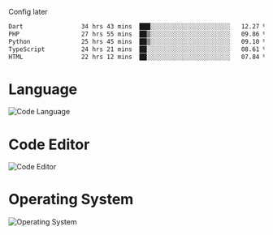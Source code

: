 <!-- ## Hi there 👋 -->
Config later

<!--
**rickrck/rickrck** is a ✨ _special_ ✨ repository because its `README.md` (this file) appears on your GitHub profile.

Here are some ideas to get you started:

- 🔭 I’m currently working on ...
- 🌱 I’m currently learning ...
- 👯 I’m looking to collaborate on ...
- 🤔 I’m looking for help with ...
- 💬 Ask me about ...
- 📫 How to reach me: ...
- 😄 Pronouns: ...
- ⚡ Fun fact: ...
-->

<!--START_SECTION:waka-->

```txt
Dart                34 hrs 43 mins  ███░░░░░░░░░░░░░░░░░░░░░░   12.27 %
PHP                 27 hrs 55 mins  ██▒░░░░░░░░░░░░░░░░░░░░░░   09.86 %
Python              25 hrs 45 mins  ██▒░░░░░░░░░░░░░░░░░░░░░░   09.10 %
TypeScript          24 hrs 21 mins  ██░░░░░░░░░░░░░░░░░░░░░░░   08.61 %
HTML                22 hrs 12 mins  ██░░░░░░░░░░░░░░░░░░░░░░░   07.84 %
```

<!--END_SECTION:waka-->

# Language
![Code Language](https://wakatime.com/share/@Rie/857855bd-8826-4360-bd0b-30668e651616.svg)

# Code Editor
![Code Editor](https://wakatime.com/share/@Rie/630d1d98-3d54-4afd-a23d-fa79134fc528.svg)

# Operating System
![Operating System](https://wakatime.com/share/@Rie/a7b1eb7d-159b-4b03-8226-3a05ad998782.svg)
